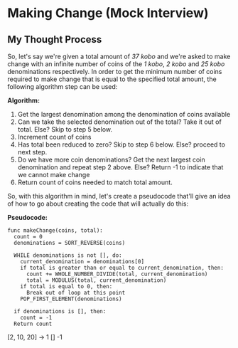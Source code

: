 # Making Change (Mock Interview)

## My Thought Process
So, let's say we're given a total amount of _37 kobo_ and we're asked to make change with an infinite number of coins of the _1 kobo_, _2 kobo_ and _25 kobo_ denominations respectively. In order to get the minimum number of coins required to make change that is equal to the specified total amount, the following algorithm step can be used:

**Algorithm:**

1. Get the largest denomination among the denomination of coins available
2. Can we take the selected denomination out of the total? Take it out of total. Else? Skip to step 5 below.
3. Increment count of coins
4. Has total been reduced to zero? Skip to step 6 below. Else? proceed to next step.
5. Do we have more coin denominations? Get the next largest coin denomination and repeat step 2 above. Else? Return -1 to indicate that we cannot make change
6. Return count of coins needed to match total amount.

So, with this algorithm in mind, let's create a pseudocode that'll give an idea of how to go about creating the code that will actually do this:

**Pseudocode:**

```
func makeChange(coins, total):
  count = 0
  denominations = SORT_REVERSE(coins)

  WHILE denominations is not [], do:
    current_denomination = denominations[0]
    if total is greater than or equal to current_denomination, then:
      count += WHOLE_NUMBER_DIVIDE(total, current_denomination)
      total = MODULUS(total, current_denomination)
    if total is equal to 0, then:
      Break out of loop at this point
    POP_FIRST_ELEMENT(denominations)

  if denominations is [], then:
    count = -1
  Return count
```

[2, 10, 20] -> 1
[]
-1